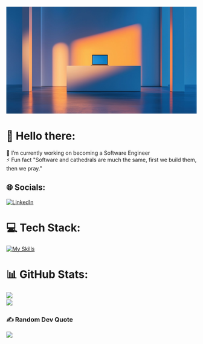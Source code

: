![miImagen](laptop.jpeg)

# 💫 Hello there:
🌱 I’m currently working on becoming a Software Engineer<br>⚡ Fun fact "Software and cathedrals are much the same, first we build them, then we pray."


## 🌐 Socials:
<!-- [![LinkedIn](https://img.shields.io/badge/LinkedIn-%230077B5.svg?logo=linkedin&logoColor=white)](https://www.linkedin.com/in/mike-fernández-705293157)  -->
[![LinkedIn](https://skillicons.dev/icons?i=linkedin)](https://www.linkedin.com/in/mike-fernández-705293157)

# 💻 Tech Stack:
[![My Skills](https://skillicons.dev/icons?i=js,html,css,astro,bootstrap,django,express,flask,nodejs,py,react,supabase)](https://skillicons.dev)
<!-- ![CSS3](https://img.shields.io/badge/css3-%231572B6.svg?style=for-the-badge&logo=css3&logoColor=white) ![HTML5](https://img.shields.io/badge/html5-%23E34F26.svg?style=for-the-badge&logo=html5&logoColor=white) ![JavaScript](https://img.shields.io/badge/javascript-%23323330.svg?style=for-the-badge&logo=javascript&logoColor=%23F7DF1E) ![TypeScript](https://img.shields.io/badge/typescript-%23007ACC.svg?style=for-the-badge&logo=typescript&logoColor=white) ![Python](https://img.shields.io/badge/python-3670A0?style=for-the-badge&logo=python&logoColor=ffdd54) ![Netlify](https://img.shields.io/badge/netlify-%23000000.svg?style=for-the-badge&logo=netlify&logoColor=#00C7B7) ![Django](https://img.shields.io/badge/django-%23092E20.svg?style=for-the-badge&logo=django&logoColor=white) ![Supabase](https://img.shields.io/badge/Supabase-3ECF8E?style=for-the-badge&logo=supabase&logoColor=white) ![Postman](https://img.shields.io/badge/Postman-FF6C37?style=for-the-badge&logo=postman&logoColor=white) ![Jira](https://img.shields.io/badge/jira-%230A0FFF.svg?style=for-the-badge&logo=jira&logoColor=white) -->
# 📊 GitHub Stats:
<!--![](https://github-readme-stats.vercel.app/api?username=MikeeFdez&theme=vue-dark&hide_border=false&include_all_commits=false&count_private=false)<br/>-->
![](https://github-readme-streak-stats.herokuapp.com/?user=MikeeFdez&theme=vue-dark&hide_border=false)<br/>
![](https://github-readme-stats.vercel.app/api/top-langs/?username=MikeeFdez&theme=vue-dark&hide_border=false&include_all_commits=false&count_private=false&layout=compact)

### ✍️ Random Dev Quote
![](https://quotes-github-readme.vercel.app/api?type=horizontal&theme=radical)

<!--
**MikeeFdez/MikeeFdez** is a ✨ _special_ ✨ repository because its `README.md` (this file) appears on your GitHub profile.

Here are some ideas to get you started:

- 🔭 I’m currently working on ...
- 🌱 I’m currently learning ...
- 👯 I’m looking to collaborate on ...
- 🤔 I’m looking for help with ...
- 💬 Ask me about ...
- 📫 How to reach me: ...
- 😄 Pronouns: ...
- ⚡ Fun fact: ...
-->
